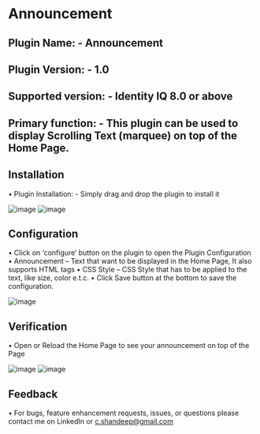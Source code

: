 # Announcement

## Plugin Name: - Announcement
## Plugin Version: - 1.0 
## Supported version: - Identity IQ 8.0 or above 
## Primary function: - This plugin can be used to display Scrolling Text (marquee) on top of the Home Page.

## Installation
•	Plugin Installation: - Simply drag and drop the plugin to install it
 
![image](https://github.com/shandeepc/Announcement/assets/42472392/70ba6aa3-2585-496d-8b25-f629dc33962e)
![image](https://github.com/shandeepc/Announcement/assets/42472392/b33968f5-ae3f-4905-ac90-ac1a00bfa4bc)

## Configuration
•	Click on ‘configure’ button on the plugin to open the Plugin Configuration
•	Announcement – Text that want to be displayed in the Home Page, It also supports HTML tags
•	CSS Style – CSS Style that has to be applied to the text, like size, color e.t.c.
•	Click Save button at the bottom to save the configuration.

![image](https://github.com/shandeepc/Announcement/assets/42472392/e71bbb48-c3c6-492a-85bf-207cec356c1e)

## Verification
•	Open or Reload the Home Page to see your announcement on top of the Page

![image](https://github.com/shandeepc/Announcement/assets/42472392/48d8e9cf-793a-4f27-ac0f-a84f1d4c0b3c)
![image](https://github.com/shandeepc/Announcement/assets/42472392/7955ad75-9086-4e2a-a53a-a0b17242b8f2)

## Feedback
•	For bugs, feature enhancement requests, issues, or questions please contact me on LinkedIn or c.shandeep@gmail.com
